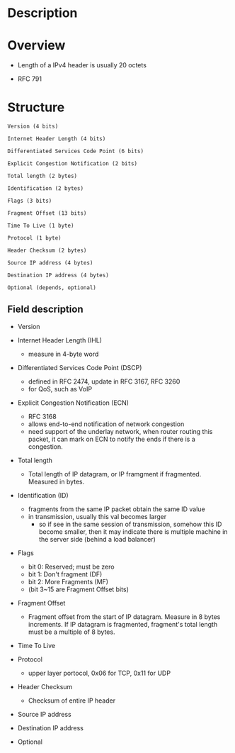 # Description


# Overview
* Length of a IPv4 header is usually 20 octets

* RFC 791

# Structure

    Version (4 bits)

    Internet Header Length (4 bits)

    Differentiated Services Code Point (6 bits)

    Explicit Congestion Notification (2 bits)

    Total length (2 bytes)

    Identification (2 bytes)

    Flags (3 bits)

    Fragment Offset (13 bits)

    Time To Live (1 byte)

    Protocol (1 byte)

    Header Checksum (2 bytes)

    Source IP address (4 bytes)

    Destination IP address (4 bytes)

    Optional (depends, optional)


## Field description
* Version

* Internet Header Length (IHL)
    * measure in 4-byte word

* Differentiated Services Code Point (DSCP)
    * defined in RFC 2474, update in RFC 3167, RFC 3260
    * for QoS, such as VoIP

* Explicit  Congestion Notification (ECN)
    * RFC 3168
    * allows end-to-end notification of network congestion
    * need support of the underlay network, when router routing this packet, it can mark on ECN to notify the ends if there is a congestion.
    
* Total length
    * Total length of IP datagram, or IP framgment if fragmented. Measured in bytes.

* Identification (ID)
    * fragments from the same IP packet obtain the same ID value
    * in transmission, usually this val becomes larger
        * so if see in the same session of transmission, somehow this ID become smaller, then it may indicate there is multiple machine in the server side (behind a load balancer)

* Flags
    * bit 0: Reserved; must be zero
    * bit 1: Don't fragment (DF)
    * bit 2: More Fragments (MF)
    * (bit 3~15 are Fragment Offset bits)

* Fragment Offset
    * Fragment offset from the start of IP datagram. Measure in 8 bytes increments. If IP datagram is fragmented, fragment's total length must be a multiple of 8 bytes.

* Time To Live

* Protocol
    * upper layer portocol, 0x06 for TCP, 0x11 for UDP

* Header Checksum
    * Checksum of entire IP header

* Source IP address

* Destination IP address

* Optional
